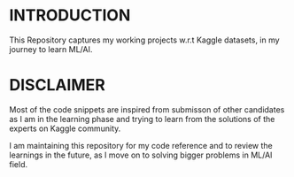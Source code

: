 # INTRODUCTION
This Repository captures my working projects w.r.t Kaggle datasets, in my journey to learn ML/AI.

# DISCLAIMER
Most of the code snippets are inspired from submisson of other candidates as I am in the learning phase
and trying to learn from the solutions of the experts on Kaggle community.

I am maintaining this repository for my code reference and to review the learnings in the future,
as I move on to solving bigger problems in ML/AI field.